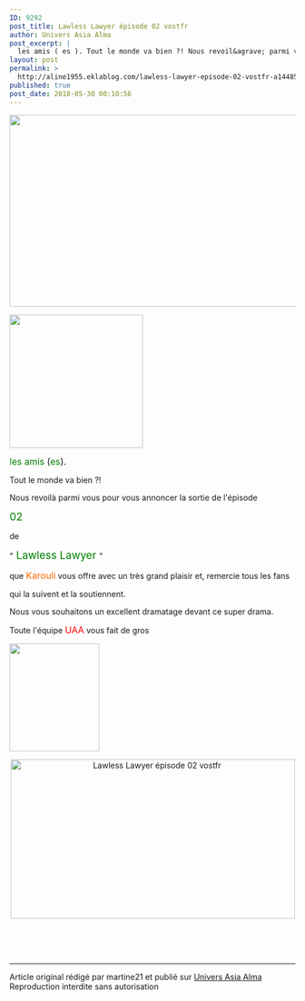 ```yaml
---
ID: 9292
post_title: Lawless Lawyer épisode 02 vostfr
author: Univers Asia Alma
post_excerpt: |
  les amis ( es ). Tout le monde va bien ?! Nous revoil&agrave; parmi vous pour vous annoncer la sortie de l'&eacute;pisode 02 de&nbsp; " Lawless Lawyer " que Karouli vous offre avec un tr&egrave;s grand plaisir et, remercie tous les fans qui la suivent et la soutiennent. Nous vous souhaitons un excellent dramatage devant...
layout: post
permalink: >
  http://aline1955.eklablog.com/lawless-lawyer-episode-02-vostfr-a144850872
published: true
post_date: 2018-05-30 00:10:56
---
```

<p><img src="https://united-subs.dearclouds.com/wp-content/uploads/2018/05/536ca350dd213e9aad824458fa2ea506.jpg" width="650" height="338" alt=""/></p>
<p><img src="http://ekladata.com/-2qJaGXYFVPVOPZXGJooUBDfUUs@235x235.gif" width="235" height="235" alt=""/></p>
<p><span style="font-size: 12pt;"><span style="color: #008000;">les amis</span> (<span style="color: #008000;">es</span>).</span></p>
<p>Tout le monde va bien ?!</p>
<p>Nous revoil&agrave; parmi vous pour vous annoncer la sortie de l'&eacute;pisode</p>
<p><span style="color: #008000; font-size: 14pt;">02</span></p>
<p>de&nbsp;</p>
<p>"<span style="color: #008000; font-size: 14pt;"> Lawless Lawyer </span>"</p>
<p>que <span style="color: #ff6600; font-size: 12pt;">Karouli</span> vous offre avec un tr&egrave;s grand plaisir et, remercie tous les fans</p>
<p>qui la suivent et la soutiennent.</p>
<p>Nous vous souhaitons un excellent dramatage devant ce super drama.</p>
<p>Toute l'&eacute;quipe <span style="color: #ff0000; font-size: 12pt;">UAA</span> vous fait de gros</p>
<p><img src="http://ekladata.com/Ji5Dp7H8ApaAfvVQUYJ5-7lGSPk@158x190.gif" width="158" height="190" alt=""/></p>
<p style="text-align: center;"><a href="http://ekladata.com/b8NkXfZGW9DlDCQCGwZDf1Auk74.gif"><img src="http://ekladata.com/b8NkXfZGW9DlDCQCGwZDf1Auk74@501x281.gif" alt="Lawless Lawyer &eacute;pisode 02 vostfr" width="501" height="281"/></a></p><br /><br /><br /><hr />Article original rédigé par martine21 et publié sur <a href="http://aline1955.eklablog.com/">Univers Asia Alma</a> <br /> Reproduction interdite sans autorisation